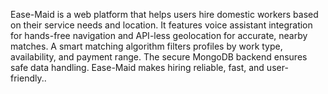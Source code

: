 
Ease-Maid is a web platform that helps users hire domestic workers based on their service needs and location. It features voice assistant integration for hands-free navigation and API-less geolocation for accurate, nearby matches. A smart matching algorithm filters profiles by work type, availability, and payment range. The secure MongoDB backend ensures safe data handling. Ease-Maid makes hiring reliable, fast, and user-friendly.. 

